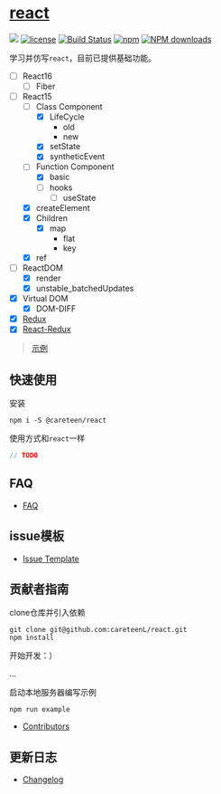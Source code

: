 # [react](https://github.com/careteenL/react)
[![](https://img.shields.io/badge/Powered%20by-react-brightgreen.svg)](https://github.com/careteenL/react)
[![license](https://img.shields.io/badge/license-MIT-blue.svg)](https://github.com/careteenL/react/blob/master/LICENSE)
[![Build Status](https://travis-ci.org/careteenL/react.svg?branch=master)](https://travis-ci.org/careteenL/react)
[![npm](https://img.shields.io/badge/npm-0.1.0-orange.svg)](https://www.npmjs.com/package/@careteen/react)
[![NPM downloads](http://img.shields.io/npm/dm/@careteen/react.svg?style=flat-square)](http://www.npmtrends.com/@careteen/react)

<!-- [English Document](./README.en_US.md) -->

学习并仿写`react`，目前已提供基础功能。

- [ ] React16
  - [ ] Fiber
- [ ] React15
  - [ ] Class Component
    - [x] LifeCycle
      - old
      - new
    - [x] setState
    - [x] syntheticEvent
  - [ ] Function Component
    - [x] basic
    - [ ] hooks
      - [ ] useState
  - [x] createElement
  - [x] Children
    - [x] map
      - flat
      - key
  - [x] ref
- [ ] ReactDOM
  - [x] render
  - [x] unstable_batchedUpdates
- [x] Virtual DOM
  - [x] DOM-DIFF

- [x] [Redux](https://github.com/careteenL/redux)
- [x] [React-Redux](https://github.com/careteenL/redux/blob/master/react-redux/index.js)

> [示例](./examples)

## 快速使用

安装
```shell
npm i -S @careteen/react
```

使用方式和`react`一样

```js
// TODO
```

## FAQ

- [FAQ](./FAQ.md)

## issue模板

- [Issue Template](./ISSUETEMPLATE.md)

## 贡献者指南

clone仓库并引入依赖
```shell
git clone git@github.com:careteenL/react.git
npm install
```
开始开发：）

...

启动本地服务器编写示例
```shell
npm run example
```
- [Contributors](https://github.com/careteenL/react/graphs/contributors)

## 更新日志

- [Changelog](./CHANGELOG.md)
